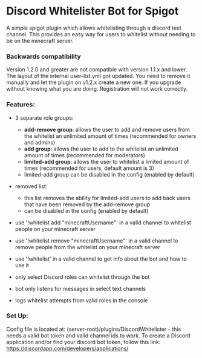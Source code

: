 # Discord Whitelister Bot for Spigot

A simple spigot plugin which allows whitelisting through a discord text channel. This provides an easy way for users to whitelist without needing to be on the minecraft server.

### Backwards compatibility

Version 1.2.0 and greater are not compatible with version 1.1.x and lower.
The layout of the internal user-list.yml got updated.
You need to remove it manually and let the plugin on v1.2.x create a new one.
If you upgrade without knowing what you are doing. Registration will not work correctly.

### Features:

- 3 separate role groups:
	- **add-remove group**: allows the user to add and remove users from the whitelist an unlimited amount of times (recommended for owners and admins)
	- **add group**: allows the user to add to the whitelist an unlimited amount of times (recommended for moderators)
	- **limited-add group**: allows the user to whitelist a limited amount of times (recommended for users, default amount is 3)
	- limited-add group can be disabled in the config (enabled by default)
	
- removed list:
	- this list removes the ability for limited-add users to add back users that have been removed by the add-remove group
	- can be disabled in the config (enabled by default)

- use '!whitelist add "minecraftUsername"' in a valid channel to whitelist people on your minecraft server
- use '!whitelist remove "minecraftUsername"' in a valid channel to remove people from the whitelist on your minecraft server
- use '!whitelist' in a valid channel to get info about the bot and how to use it

- only select Discord roles can whitelist through the bot
- bot only listens for messages in select text channels
- logs whitelist attempts from valid roles in the console

### Set Up:

Config file is located at: (server-root)/plugins/DiscordWhitelister - this needs a valid bot token and valid channel ids to work.
To create a Discord application and/or find your discord bot token, follow this link: https://discordapp.com/developers/applications/
